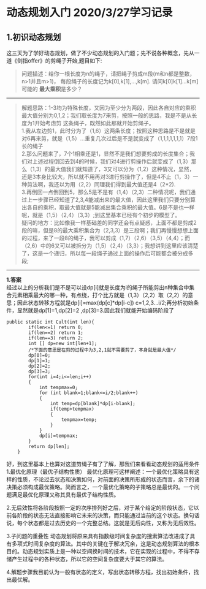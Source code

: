 # 动态规划入门 2020/3/27学习记录  
**1.初识动态规划**  
---
这三天为了学好动态规划，做了不少动态规划的入门题；先不说各种概念，先从一道《剑指offer》的剪绳子开始,题目如下:  
>问题描述：给你一根长度为n的绳子，请把绳子剪成m段(m和n都是整数，n>1并且m>1)， 每段绳子的长度记为k[0],k[1],...,k[m]. 请问k[0]k[1]...k[m]可能的
>**最大乘积**是多少？
---
> 解题思路：1-3均为特殊长度，又因为至少分为两段，因此各自对应的乘积最大值分别为0,1,2；我们取长度为7来剪，按照一般的思路，我是不是从长度为1开始考虑剪
这条绳子，既然如此那就开始剪绳子。  
> 1.我从左边剪1，此时分为了（1,6）这两条长度；按照这种思路是不是就是对6再来剪，就是（1,5）...重复几次过后是不是就变成了（1,1,1,1,1,1,1）7段1长的绳子  
> 2.那么问题来了，7个1相乘还是1，显然不是我们想要剪成的长度集合；我们对上述过程倒回去到4的时候，我们对4进行剪操作后就变成了（1,3）那么（1,3）的最大值我们就知道了，3又可以分为（1,2）这种情况，显然，还是3本身比较大，所以就不用再对3进行剪操作了，但是4不止（1，3）一种剪法啊，我还以为用（2,2）同理我们得到最大值还是4（2\*2).  
> 3.再倒回一点倒回到5，那么5是不是有（1,4）（2,3）二种情况呢，我们通过上一步骤已经知道了2,3,4能减出来的最大值，因此这里我们只要分别算出各自的乘积，取最大值就是5能减出集合乘积的最大值。6是不是也一样呢，就是（1,5）（2,4）（3,3）;到这里基本已经有个初步的模型了。  
> 疑问的地方：比如像我一样基础差的同学还会有点疑惑，上面不都是剪成2段的嘛，但是8的最大乘积集合为（2,3,3）是三段啊；我们再慢慢想想上面的过程，来了一段8的绳子，我可以剪成（1,7）（2,6）（3,5）（4,4）；而（2,6）中的6又可以被拆分为（1,5）（2,4）（3,3）；我想讲到这里应该清楚了，这是一个递归，所以每一段绳子通过上面的操作后可能都会被分成多段;  
---
**1.答案**  
经过以上的分析我们是不是可以设dp[i]就是长度为i的绳子所能剪出n种集合中集合元素相乘最大的哪一种，有点绕，打个比方就是（1,3）（2,2）取（2,2）的意思；因此状态转移方程就是dp[i]=max(dp[c]\*dp[i-c]) c=1,2,3...i/2;再分析初始条件，显然就是dp[1]=1,dp[2]=2 ,dp[3]=3.因此我们就能开始编码阶段了  
```` 
public static int Cult(int len){
        if(len<=1) return 0;
        if(len==2) return 1;
        if(len==3) return 2;
        int [] dp=new int[len+1];
        /*下面的意思是在剪的过程中为3,2,1就不需要剪了，本身就是最大值*/
        dp[0]=0;
        dp[1]=1;
        dp[2]=2;
        dp[3]=3;
        for(int i=4;i<=len;i++)
        {
            int tempmax=0;
            for (int blank=1;blank<=i/2;blank++)
            {
                int temp=dp[blank]*dp[i-blank];
                if(temp>tempmax)
                {
                    tempmax=temp;
                }
            }
            dp[i]=tempmax;
        }
        return dp[len];
    }
````  
好，到这里基本上也算对这道剪绳子有了了解，那我们来看看动态规划的适用条件  
1.最优化原理（最优子结构性质） 最优化原理可这样阐述：一个最优化策略具有这样的性质，不论过去状态和决策如何，对前面的决策所形成的状态而言，余下的诸决策必须构成最优策略。简而言之，一个最优化策略的子策略总是最优的。一个问题满足最优化原理又称其具有最优子结构性质。

2.无后效性将各阶段按照一定的次序排列好之后，对于某个给定的阶段状态，它以前各阶段的状态无法直接影响它未来的决策，而只能通过当前的这个状态。换句话说，每个状态都是过去历史的一个完整总结。这就是无后向性，又称为无后效性。

3.子问题的重叠性 动态规划将原来具有指数级时间复杂度的搜索算法改进成了具有多项式时间复杂度的算法。其中的关键在于解决冗余，这是动态规划算法的根本目的。动态规划实质上是一种以空间换时间的技术，它在实现的过程中，不得不存储产生过程中的各种状态，所以它的空间复杂度要大于其它的算法。

4.解题步骤我目前认为一般有状态的定义，写出状态转移方程，找出初始条件，找出最优解。
